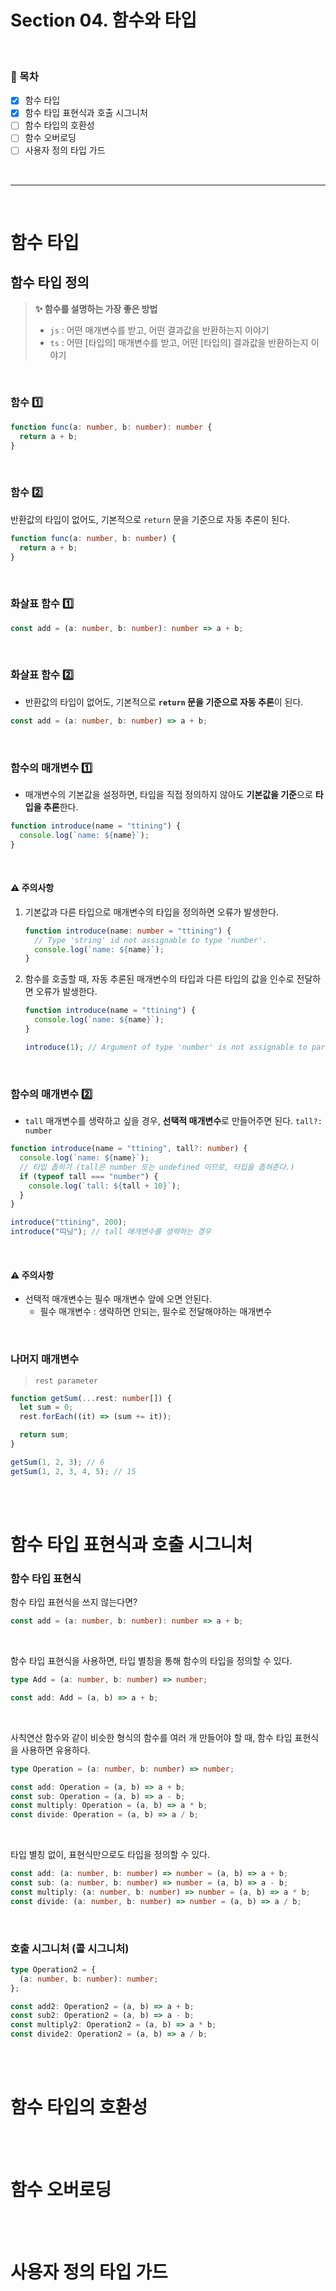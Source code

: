 # Section 04. 함수와 타입

<br>

### 🎯 목차

- [x] 함수 타입
- [x] 함수 타입 표현식과 호출 시그니처
- [ ] 함수 타입의 호환성
- [ ] 함수 오버로딩
- [ ] 사용자 정의 타입 가드

<br>

---

<br>

# 함수 타입

## 함수 타입 정의

> **✨ 함수를 설명하는 가장 좋은 방법**
>
> - `js` : 어떤 매개변수를 받고, 어떤 결과값을 반환하는지 이야기
> - `ts` : 어떤 [타입의] 매개변수를 받고, 어떤 [타입의] 결과값을 반환하는지 이야기

<br>

### 함수 1️⃣

```typescript
function func(a: number, b: number): number {
  return a + b;
}
```

<br>

### 함수 2️⃣

반환값의 타입이 없어도, 기본적으로 `return` 문을 기준으로 자동 추론이 된다.

```typescript
function func(a: number, b: number) {
  return a + b;
}
```

<br>

### 화살표 함수 1️⃣

```typescript
const add = (a: number, b: number): number => a + b;
```

<br>

### 화살표 함수 2️⃣

- 반환값의 타입이 없어도, 기본적으로 **`return` 문을 기준으로 자동 추론**이 된다.

```typescript
const add = (a: number, b: number) => a + b;
```

<br>

### 함수의 매개변수 1️⃣

- 매개변수의 기본값을 설정하면,
  타입을 직접 정의하지 않아도 **기본값을 기준**으로 **타입을 추론**한다.

```typescript
function introduce(name = "ttining") {
  console.log(`name: ${name}`);
}
```

<br>

#### ⚠️ 주의사항

1. 기본값과 다른 타입으로 매개변수의 타입을 정의하면 오류가 발생한다.

   ```typescript
   function introduce(name: number = "ttining") {
     // Type 'string' id not assignable to type 'number'.
     console.log(`name: ${name}`);
   }
   ```

2. 함수를 호출할 때, 자동 추론된 매개변수의 타입과 다른 타입의 값을 인수로 전달하면 오류가 발생한다.

   ```typescript
   function introduce(name = "ttining") {
     console.log(`name: ${name}`);
   }

   introduce(1); // Argument of type 'number' is not assignable to parameter of type 'string'.
   ```

<br>

### 함수의 매개변수 2️⃣

- `tall` 매개변수를 생략하고 싶을 경우,
  **선택적 매개변수**로 만들어주면 된다. `tall?: number`

```typescript
function introduce(name = "ttining", tall?: number) {
  console.log(`name: ${name}`);
  // 타입 좁히기 (tall은 number 또는 undefined 이므로, 타입을 좁혀준다.)
  if (typeof tall === "number") {
    console.log(`tall: ${tall + 10}`);
  }
}

introduce("ttining", 200);
introduce("띠닝"); // tall 매개변수를 생략하는 경우
```

<br>

#### ⚠️ 주의사항

- 선택적 매개변수는 필수 매개변수 앞에 오면 안된다.
  - 필수 매개변수 : 생략하면 안되는, 필수로 전달해야하는 매개변수

<br>

### 나머지 매개변수

> `rest parameter`

```typescript
function getSum(...rest: number[]) {
  let sum = 0;
  rest.forEach((it) => (sum += it));

  return sum;
}

getSum(1, 2, 3); // 6
getSum(1, 2, 3, 4, 5); // 15
```

<br>
<br>

# 함수 타입 표현식과 호출 시그니처

### 함수 타입 표현식

함수 타입 표현식을 쓰지 않는다면?

```typescript
const add = (a: number, b: number): number => a + b;
```

<br>

함수 타입 표현식을 사용하면, 타입 별칭을 통해 함수의 타입을 정의할 수 있다.

```typescript
type Add = (a: number, b: number) => number;

const add: Add = (a, b) => a + b;
```

<br>

사칙연산 함수와 같이 비슷한 형식의 함수를 여러 개 만들어야 할 때,
함수 타입 표현식을 사용하면 유용하다.

```typescript
type Operation = (a: number, b: number) => number;

const add: Operation = (a, b) => a + b;
const sub: Operation = (a, b) => a - b;
const multiply: Operation = (a, b) => a * b;
const divide: Operation = (a, b) => a / b;
```

<br>

타입 별칭 없이, 표현식만으로도 타입을 정의할 수 있다.

```typescript
const add: (a: number, b: number) => number = (a, b) => a + b;
const sub: (a: number, b: number) => number = (a, b) => a - b;
const multiply: (a: number, b: number) => number = (a, b) => a * b;
const divide: (a: number, b: number) => number = (a, b) => a / b;
```

<br>

### 호출 시그니처 (콜 시그니처)

```typescript
type Operation2 = {
  (a: number, b: number): number;
};

const add2: Operation2 = (a, b) => a + b;
const sub2: Operation2 = (a, b) => a - b;
const multiply2: Operation2 = (a, b) => a * b;
const divide2: Operation2 = (a, b) => a / b;
```

<br>
<br>

# 함수 타입의 호환성

<br>
<br>

# 함수 오버로딩

<br>
<br>

# 사용자 정의 타입 가드

<br>
<br>
